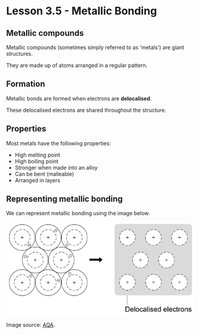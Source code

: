 # Lesson 3.5 - Metallic Bonding

## Metallic compounds

Metallic compounds (sometimes simply referred to as 'metals') are giant structures.

They are made up of atoms arranged in a regular pattern.

## Formation

Metallic bonds are formed when electrons are **delocalised**.

These delocalised electrons are shared throughout the structure.

## Properties

Most metals have the following properties:

* High melting point
* High boiling point
* Stronger when made into an alloy
* Can be bent (malleable)
* Arranged in layers

## Representing metallic bonding

We can represent metallic bonding using the image below.

![A diagram showing how electrons are delocalised to form a metallic compound](../res/delocalised-electrons-model.png)

Image source: [AQA](https://aqa.org.uk).
